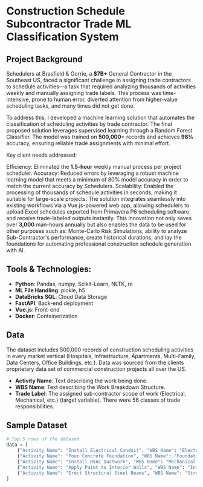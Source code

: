 # Construction Schedule Subcontractor Trade ML Classification System

## Project Background
Schedulers at Brasfield & Gorrie, a **$7B+** General Contractor in the Southeast US, faced a significant challenge in assigning trade contractors to schedule activities—a task that required analyzing thousands of activities weekly and manually assigning trade labels. This process was time-intensive, prone to human error, diverted attention from higher-value scheduling tasks, and many times did not get done.

To address this, I developed a machine learning solution that automates the classification of scheduling activities by trade contractor. The final proposed solution leverages supervised learning through a Random Forest Classifier. The model was trained on **500,000+** records and achieves **98%** accuracy, ensuring reliable trade assignments with minimal effort.

Key client needs addressed:

Efficiency: Eliminated the **1.5-hour** weekly manual process per project scheduler.
Accuracy: Reduced errors by leveraging a robust machine learning model that meets a minimum of 80% model accuracy in order to match the current accuracy by Schedulers.
Scalability: Enabled the processing of thousands of schedule activities in seconds, making it suitable for large-scale projects.
The solution integrates seamlessly into existing workflows via a Vue.js-powered web app, allowing schedulers to upload Excel schedules exported from Primavera P6 scheduling software and receive trade-labeled outputs instantly. This innovation not only saves over **3,000** man-hours annually but also enables the data to be used for other purposes such as: Monte-Carlo Risk Simulations, ability to analyze Sub-Contractor's performance, create historical durations, and lay the foundations for automating professional construction schedule generation with AI.

## Tools & Technologies:
- **Python**: Pandas, numpy, Scikit-Learn, NLTK, re
- **ML File Handling**: pickle, h5
- **DataBricks SQL**: Cloud Data Storage
- **FastAPI**: Back-end deployment
- **Vue.js**: Front-end
- **Docker**: Containerization

## Data
The dataset includes 500,000 records of construction scheduling activities in every market vertical (Hospitals, Infrastructure, Apartments, Multi-Family, Data Centers, Office Buildings, etc.). Data was sourced from the clients proprietary data set of commercial construction projects all over the US.
- **Activity Name**: Text describing the work being done.
- **WBS Name**: Text describing the Work Breakdown Structure.
- **Trade Label**: The assigned sub-contractor scope of work (Electrical, Mechanical, etc.) (target variable). There were 56 classes of trade responsibilities.

## Sample Dataset

```python
# Top 5 rows of the dataset
data = [
    {"Activity Name": "Install Electrical Conduit", "WBS Name": "Electrical Systems", "Trade Label": "Electrical"},
    {"Activity Name": "Pour Concrete Foundation", "WBS Name": "Foundation & Substructure", "Trade Label": "Concrete"},
    {"Activity Name": "Install HVAC Ductwork", "WBS Name": "Mechanical Systems", "Trade Label": "Mechanical"},
    {"Activity Name": "Apply Paint to Interior Walls", "WBS Name": "Interior Finishes", "Trade Label": "Painting"},
    {"Activity Name": "Erect Structural Steel Beams", "WBS Name": "Structural Frame", "Trade Label": "Structural Steel"}
]
